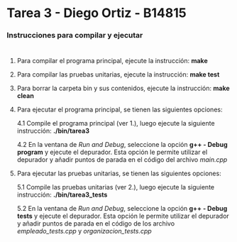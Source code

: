 # Tarea 3 - Diego Ortiz - B14815
### Instrucciones para compilar y ejecutar
#
1. Para compilar el programa principal, ejecute la instrucción: **make**

2. Para compilar las pruebas unitarias, ejecute la instrucción: **make test**

3. Para borrar la carpeta bin y sus contenidos, ejecute la instrucción: **make clean**

4. Para ejecutar el programa principal, se tienen las siguientes opciones:

    4.1 Compile el programa principal (ver 1.), luego ejecute la siguiente instrucción: **./bin/tarea3**

    4.2 En la ventana de *Run and Debug*, seleccione la opción **g++ - Debug program** y ejecute el depurador. Esta opción le permite utilizar el depurador y añadir puntos de parada en el código del archivo *main.cpp*

5. Para ejecutar las pruebas unitarias, se tienen las siguientes opciones:

    5.1 Compile las pruebas unitarias (ver 2.), luego ejecute la siguiente instrucción: **./bin/tarea3_tests**

    5.2 En la ventana de *Run and Debug*, seleccione la opción **g++ - Debug tests** y ejecute el depurador. Esta opción le permite utilizar el depurador y añadir puntos de parada en el código de los archivo *empleado_tests.cpp* y *organizacion_tests.cpp*